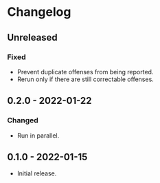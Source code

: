 # Changelog

## Unreleased

### Fixed

- Prevent duplicate offenses from being reported.
- Rerun only if there are still correctable offenses.

## 0.2.0 - 2022-01-22

### Changed

- Run in parallel.

## 0.1.0 - 2022-01-15

- Initial release.
